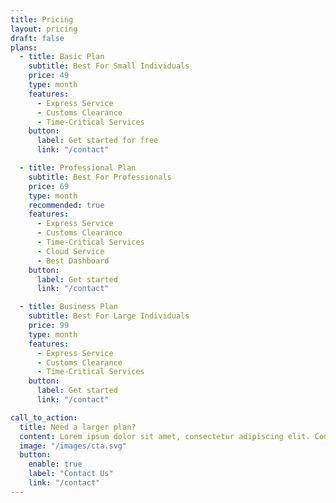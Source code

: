 ```yaml
---
title: Pricing
layout: pricing
draft: false
plans:
  - title: Basic Plan
    subtitle: Best For Small Individuals
    price: 49
    type: month
    features:
      - Express Service
      - Customs Clearance
      - Time-Critical Services
    button:
      label: Get started for free
      link: "/contact"

  - title: Professional Plan
    subtitle: Best For Professionals
    price: 69
    type: month
    recommended: true
    features:
      - Express Service
      - Customs Clearance
      - Time-Critical Services
      - Cloud Service
      - Best Dashboard
    button:
      label: Get started
      link: "/contact"

  - title: Business Plan
    subtitle: Best For Large Individuals
    price: 99
    type: month
    features:
      - Express Service
      - Customs Clearance
      - Time-Critical Services
    button:
      label: Get started
      link: "/contact"

call_to_action:
  title: Need a larger plan?
  content: Lorem ipsum dolor sit amet, consectetur adipiscing elit. Consequat tristique eget amet, tempus eu at consecttur.
  image: "/images/cta.svg"
  button:
    enable: true
    label: "Contact Us"
    link: "/contact"
---
```

